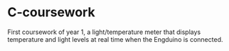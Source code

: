 # C-coursework
First coursework of year 1, a light/temperature meter that displays temperature and light levels at real time when the Engduino is connected.
